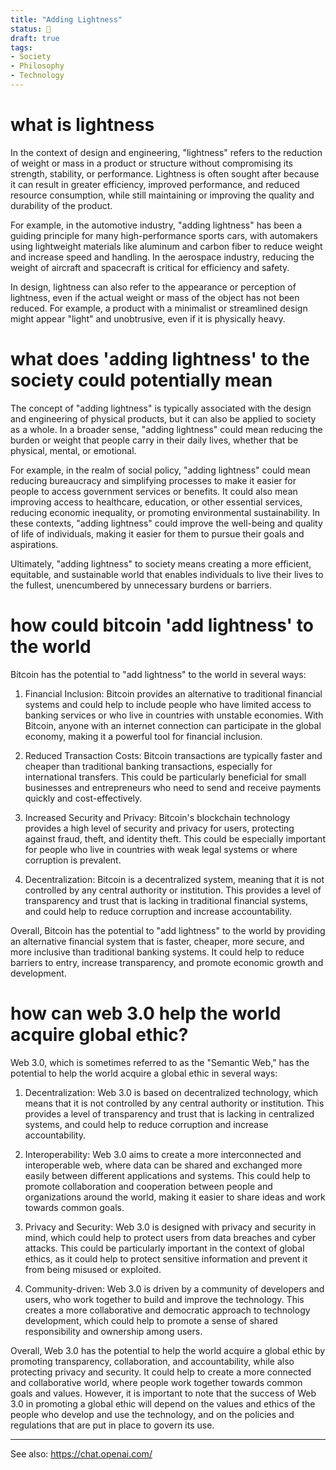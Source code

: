 ```yaml
---
title: "Adding Lightness"
status: 🌱
draft: true
tags:
- Society
- Philosophy
- Technology
---
```

# what is lightness

In the context of design and engineering, "lightness" refers to the reduction of weight or mass in a product or structure without compromising its strength, stability, or performance. Lightness is often sought after because it can result in greater efficiency, improved performance, and reduced resource consumption, while still maintaining or improving the quality and durability of the product.

For example, in the automotive industry, "adding lightness" has been a guiding principle for many high-performance sports cars, with automakers using lightweight materials like aluminum and carbon fiber to reduce weight and increase speed and handling. In the aerospace industry, reducing the weight of aircraft and spacecraft is critical for efficiency and safety.

In design, lightness can also refer to the appearance or perception of lightness, even if the actual weight or mass of the object has not been reduced. For example, a product with a minimalist or streamlined design might appear "light" and unobtrusive, even if it is physically heavy.

# what does 'adding lightness' to the society could potentially mean

The concept of "adding lightness" is typically associated with the design and engineering of physical products, but it can also be applied to society as a whole. In a broader sense, "adding lightness" could mean reducing the burden or weight that people carry in their daily lives, whether that be physical, mental, or emotional.

For example, in the realm of social policy, "adding lightness" could mean reducing bureaucracy and simplifying processes to make it easier for people to access government services or benefits. It could also mean improving access to healthcare, education, or other essential services, reducing economic inequality, or promoting environmental sustainability. In these contexts, "adding lightness" could improve the well-being and quality of life of individuals, making it easier for them to pursue their goals and aspirations.

Ultimately, "adding lightness" to society means creating a more efficient, equitable, and sustainable world that enables individuals to live their lives to the fullest, unencumbered by unnecessary burdens or barriers.

# how could bitcoin 'add lightness' to the world

Bitcoin has the potential to "add lightness" to the world in several ways:

1.  Financial Inclusion: Bitcoin provides an alternative to traditional financial systems and could help to include people who have limited access to banking services or who live in countries with unstable economies. With Bitcoin, anyone with an internet connection can participate in the global economy, making it a powerful tool for financial inclusion.
    
2.  Reduced Transaction Costs: Bitcoin transactions are typically faster and cheaper than traditional banking transactions, especially for international transfers. This could be particularly beneficial for small businesses and entrepreneurs who need to send and receive payments quickly and cost-effectively.
    
3.  Increased Security and Privacy: Bitcoin's blockchain technology provides a high level of security and privacy for users, protecting against fraud, theft, and identity theft. This could be especially important for people who live in countries with weak legal systems or where corruption is prevalent.
    
4.  Decentralization: Bitcoin is a decentralized system, meaning that it is not controlled by any central authority or institution. This provides a level of transparency and trust that is lacking in traditional financial systems, and could help to reduce corruption and increase accountability.
    

Overall, Bitcoin has the potential to "add lightness" to the world by providing an alternative financial system that is faster, cheaper, more secure, and more inclusive than traditional banking systems. It could help to reduce barriers to entry, increase transparency, and promote economic growth and development.

# how can web 3.0 help the world acquire global ethic?

Web 3.0, which is sometimes referred to as the "Semantic Web," has the potential to help the world acquire a global ethic in several ways:

1.  Decentralization: Web 3.0 is based on decentralized technology, which means that it is not controlled by any central authority or institution. This provides a level of transparency and trust that is lacking in centralized systems, and could help to reduce corruption and increase accountability.
    
2.  Interoperability: Web 3.0 aims to create a more interconnected and interoperable web, where data can be shared and exchanged more easily between different applications and systems. This could help to promote collaboration and cooperation between people and organizations around the world, making it easier to share ideas and work towards common goals.
    
3.  Privacy and Security: Web 3.0 is designed with privacy and security in mind, which could help to protect users from data breaches and cyber attacks. This could be particularly important in the context of global ethics, as it could help to protect sensitive information and prevent it from being misused or exploited.
    
4.  Community-driven: Web 3.0 is driven by a community of developers and users, who work together to build and improve the technology. This creates a more collaborative and democratic approach to technology development, which could help to promote a sense of shared responsibility and ownership among users.
    

Overall, Web 3.0 has the potential to help the world acquire a global ethic by promoting transparency, collaboration, and accountability, while also protecting privacy and security. It could help to create a more connected and collaborative world, where people work together towards common goals and values. However, it is important to note that the success of Web 3.0 in promoting a global ethic will depend on the values and ethics of the people who develop and use the technology, and on the policies and regulations that are put in place to govern its use.

---
See also: 
https://chat.openai.com/
